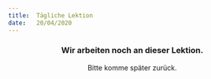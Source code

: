 ```yaml
---
title:  Tägliche Lektion
date:   20/04/2020
---
```


### <center>Wir arbeiten noch an dieser Lektion.</center>
<center>Bitte komme später zurück.</center>